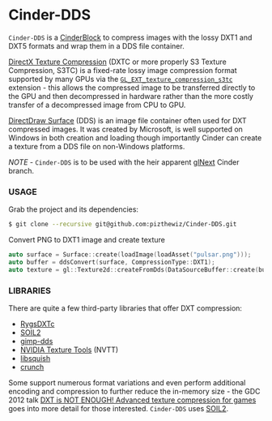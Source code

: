 # Cinder-DDS
`Cinder-DDS` is a [CinderBlock](http://libcinder.org/docs/welcome/CinderBlocks.html) to compress images with the lossy DXT1 and DXT5 formats and wrap them in a DDS file container.

[DirectX Texture Compression](http://en.wikipedia.org/wiki/S3_Texture_Compression) (DXTC or more properly S3 Texture Compression, S3TC) is a fixed-rate lossy image compression format supported by many GPUs via the [`GL_EXT_texture_compression_s3tc`](https://www.opengl.org/registry/specs/EXT/texture_compression_s3tc.txt) extension - this allows the compressed image to be transferred directly to the GPU and then decompressed in hardware rather than the more costly transfer of a decompressed image from CPU to GPU.

[DirectDraw Surface](http://en.wikipedia.org/wiki/DirectDraw_Surface) (DDS) is an image file container often used for DXT compressed images. It was created by Microsoft, is well supported on Windows in both creation and loading though importantly Cinder can create a texture from a DDS file on non-Windows platforms.

*NOTE* - `Cinder-DDS` is to be used with the heir apparent [glNext](https://github.com/cinder/Cinder/tree/glNext) Cinder branch.

### USAGE
Grab the project and its dependencies:
```sh
$ git clone --recursive git@github.com:pizthewiz/Cinder-DDS.git
```

Convert PNG to DXT1 image and create texture
```C++
auto surface = Surface::create(loadImage(loadAsset("pulsar.png")));
auto buffer = ddsConvert(surface, CompressionType::DXT1);
auto texture = gl::Texture2d::createFromDds(DataSourceBuffer::create(buffer));
```

### LIBRARIES
There are quite a few third-party libraries that offer DXT compression:
- [RygsDXTc](https://github.com/Cyan4973/RygsDXTc)
- [SOIL2](https://bitbucket.org/SpartanJ/soil2)
- [gimp-dds](https://code.google.com/p/gimp-dds/)
- [NVIDIA Texture Tools](https://code.google.com/p/nvidia-texture-tools/) (NVTT)
- [libsquish](https://code.google.com/p/libsquish/)
- [crunch](https://code.google.com/p/crunch/)

Some support numerous format variations and even perform additional encoding and compression to further reduce the in-memory size - the GDC 2012 talk [DXT is NOT ENOUGH! Advanced texture compression for games](https://www.youtube.com/watch?v=7bJ-D1xXEeg) goes into more detail for those interested. `Cinder-DDS` uses [SOIL2](https://bitbucket.org/SpartanJ/soil2).
